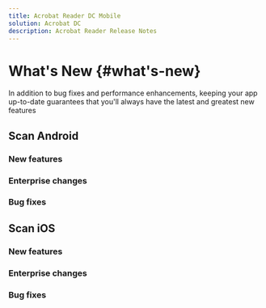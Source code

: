 ```yaml
---
title: Acrobat Reader DC Mobile
solution: Acrobat DC
description: Acrobat Reader Release Notes
---
```




# What's New {#what's-new}

In addition to bug fixes and performance enhancements, keeping your app up-to-date guarantees that you'll always have the latest and greatest new features

## Scan Android

### New features

### Enterprise changes

### Bug fixes



## Scan iOS

### New features

### Enterprise changes

### Bug fixes